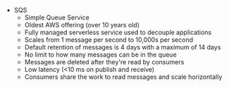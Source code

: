 - SQS
	- Simple Queue Service
	- Oldest AWS offering (over 10 years old)
	- Fully managed serverless service used to decouple applications
	- Scales from 1 message per second to 10,000s per second
	- Default retention of messages is 4 days with a maximum of 14 days
	- No limit to how many messages can be in the queue
	- Messages are deleted after they're read by consumers
	- Low latency (<10 ms on publish and receive)
	- Consumers share the work to read messages and scale horizontally